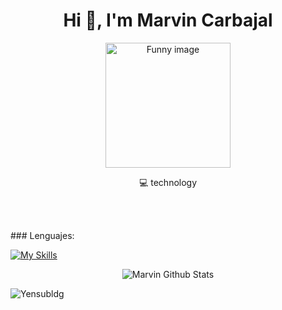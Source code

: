 <h1 align="center">Hi 👋, I'm Marvin Carbajal</h1>

<div align='center' >
  <img src="https://i.gifer.com/origin/d8/d8c2c87772378b7e00deeefd8c843a12.gif" alt="Funny image" style="width: 200px; height: auto;">
</div>

<p align='center'>
  💻 technology<br/><br/>
</p>

<br />
<p> ### Lenguajes: </p>

[![My Skills](https://skillicons.dev/icons?i=js,ts,html,css,php,vue,nuxtjs,idea,git,mysql,vite,ps,vscode,tailwind,react,powershell,cs,bootstrap)](https://skillicons.dev)
<br />


<div align='center'>
  <img align="center" src="https://github-readme-stats.vercel.app/api?username=MarvinCarbajal09&include_all_commits=true&count_private=true&show_icons=true&line_height=20&title_color=7A7ADB&icon_color=2234AE&text_color=D3D3D3&bg_color=0,000000,130F40" alt="Marvin Github Stats">
</div>

 ![Yensubldg](https://readme-typing-svg.demolab.com?font=Fira+Code&weight=600&pause=1000&color=23E1FFD5&center=true&vCenter=true&width=435&lines=Front-end+Developer)



















